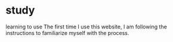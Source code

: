 # study
learning to use
The first time I use this website, I am following the instructions to familiarize myself with the process.
